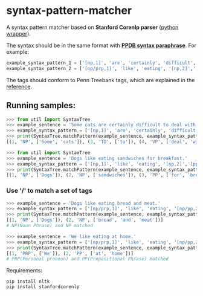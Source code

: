 # syntax-pattern-matcher

A syntax pattern matcher based on **Stanford Corenlp parser** ([python wrapper](https://github.com/Lynten/stanford-corenlp)).

The syntax should be in the same format with **[PPDB syntax paraphrase](http://paraphrase.org/#/download)**.
For example:
  
```python
example_syntax_pattern_1 = ['[np,1]', 'are', 'certainly', 'difficult','[to,3]', '[vp,4]']
example_syntax_pattern_2 = ['[np/prp,1]', 'like', 'eating', '[np,2]','[pp,3]']
```

The tags should conform to Penn Treebank tags, which are explained in the [reference](https://gist.github.com/nlothian/9240750).

## Running samples:

```python
>>> from util import SyntaxTree
>>> example_sentence = 'Some cats are certainly difficult to deal with.'
>>> example_syntax_pattern = ['[np,1]', 'are', 'certainly', 'difficult','[to,3]', '[vp,4]']
>>> print(SyntaxTree.matchPattern(example_sentence, example_syntax_pattern))
[(1, 'NP', ['Some', 'cats']), (3, 'TO', ['to']), (4, 'VP', ['deal', 'with'])]
```

```python
>>> from util import SyntaxTree
>>> example_sentence = 'Dogs like eating sandwiches for breakfast.'
>>> example_syntax_pattern = ['[np,1]', 'like', 'eating', '[np,2]','[pp,3]']
>>> print(SyntaxTree.matchPattern(example_sentence, example_syntax_pattern))
[(1, 'NP', ['Dogs']), (2, 'NP', ['sandwiches']), (3, 'PP', ['for', 'breakfast'])]
```

### Use '/' to match a set of tags
```python
>>> example_sentence = 'Dogs like eating bread and meat.'
>>> example_syntax_pattern = ['[np/prp,1]', 'like', 'eating', '[np/pp,2]']
>>> print(SyntaxTree.matchPattern(example_sentence, example_syntax_pattern))
[(1, 'NP', ['Dogs']), (2, 'NP', ['bread', 'and', 'meat'])]
# NP(Noun Phrase) and NP matched

>>> example_sentence = 'We like eating at home.'
>>> example_syntax_pattern = ['[np/prp,1]', 'like', 'eating', '[np/pp,2]']
>>> print(SyntaxTree.matchPattern(example_sentence, example_syntax_pattern))
[(1, 'PRP', ['We']), (2, 'PP', ['at', 'home'])]
# PRP(Personal pronoun) and PP(Prepositional Phrase) matched
```

Requirements:

```
pip install nltk
pip install stanfordcorenlp
```
